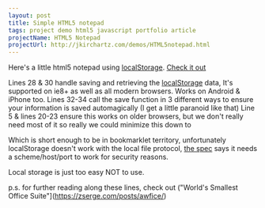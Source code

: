 ```yaml
---
layout: post
title: Simple HTML5 notepad
tags: project demo html5 javascript portfolio article
projectName: HTML5 Notepad
projectUrl: http://jkirchartz.com/demos/HTML5notepad.html
---
```


Here's a little html5 notepad using [localStorage](http://caniuse.com/#namevalue-storage). [Check it out](http://jkirchartz.com/demos/HTML5notepad.html)<!--more-->

<script src="https://gist.github.com/1394920.js?file=html5%20notepad">
</script>

Lines 28 &amp; 30 handle saving and retrieving the
[localStorage](http://en.wikipedia.org/wiki/Web_Storage) data, It's supported
on ie8+ as well as all modern browsers. Works on Android &amp; iPhone too. Lines
32-34 call the save function in 3 different ways to ensure your information is
saved automagically (I get a little paranoid like that) Line 5 &amp; lines 20-23
ensure this works on older browsers, but we don't really need most of it so
really we could minimize this down to

<script src="https://gist.github.com/1394920.js?file=html5notepad-small">
</script>

Which is short enough to be in bookmarklet territory, unfortunately
localStorage doesn't work with the local file protocol, [the
spec](http://dev.w3.org/html5/webstorage/#the-localstorage-attribute) says it
needs a scheme/host/port to work for security reasons.

Local storage is just too easy NOT to use.

p.s. for further reading along these lines, check out ("World's Smallest Office Suite"](https://zserge.com/posts/awfice/)
